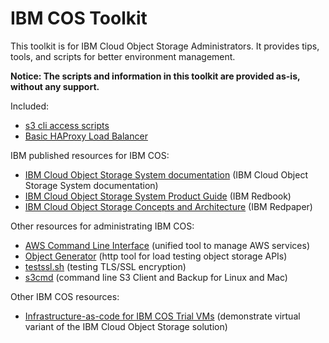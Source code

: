 # IBM COS Toolkit

This toolkit is for IBM Cloud Object Storage Administrators.  It provides tips, tools, and scripts for better environment management.  

**Notice:  The scripts and information in this toolkit are provided as-is, without any support.**

Included:

* [s3 cli access scripts](s3_access_scripts/)
* [Basic HAProxy Load Balancer](haproxy_loadbalancer/)

IBM published resources for IBM COS:

* [IBM Cloud Object Storage System documentation](https://www.ibm.com/support/knowledgecenter/en/STXNRM) (IBM Cloud Object Storage System documentation)
* [IBM Cloud Object Storage System Product Guide](https://www.redbooks.ibm.com/abstracts/sg248439.html) (IBM Redbook)
* [IBM Cloud Object Storage Concepts and Architecture](https://www.redbooks.ibm.com/abstracts/redp5537.html) (IBM Redpaper)

Other resources for administrating IBM COS:

* [AWS Command Line Interface](https://aws.amazon.com/cli/) (unified tool to manage AWS services)
* [Object Generator](https://github.com/IBM/og) (http tool for load testing object storage APIs)
* [testssl.sh](https://testssl.sh/) (testing TLS/SSL encryption)
* [s3cmd](https://s3tools.org/s3cmd) (command line S3 Client and Backup for Linux and Mac)

Other IBM COS resources:

* [Infrastructure-as-code for IBM COS Trial VMs](https://github.com/hseipp/ibm-cos-vm-iac) (demonstrate virtual variant of the IBM Cloud Object Storage solution)
